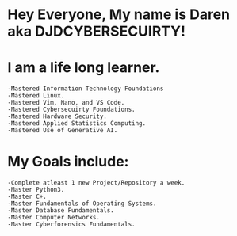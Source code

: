 # Hey Everyone, My name is Daren aka DJDCYBERSECUIRTY!




# I am a life long learner.

    -Mastered Information Technology Foundations
    -Mastered Linux.
    -Mastered Vim, Nano, and VS Code.
    -Mastered Cybersecuirty Foundations.
    -Mastered Hardware Security.
    -Mastered Applied Statistics Computing.
    -Mastered Use of Generative AI.



# My Goals include:
    -Complete atleast 1 new Project/Repository a week.
    -Master Python3.
    -Master C+.
    -Master Fundamentals of Operating Systems.
    -Master Database Fundamentals.
    -Master Computer Networks.
    -Master Cyberforensics Fundamentals.
  
    
